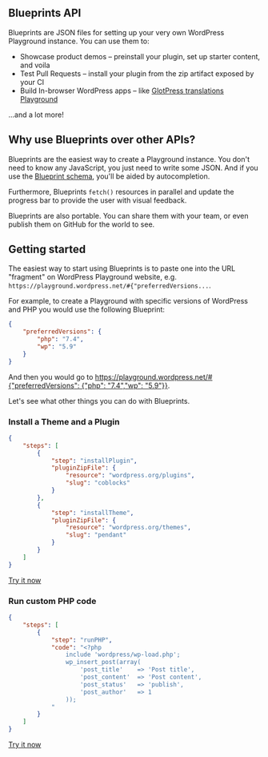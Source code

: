 ## Blueprints API

Blueprints are JSON files for setting up your very own WordPress Playground instance. You can use them to:

-   Showcase product demos – preinstall your plugin, set up starter content, and voila
-   Test Pull Requests – install your plugin from the zip artifact exposed by your CI
-   Build In-browser WordPress apps – like [GlotPress translations Playground](https://make.wordpress.org/polyglots/2023/04/19/wp-translation-playground/)

...and a lot more!

## Why use Blueprints over other APIs?

Blueprints are the easiest way to create a Playground instance. You don't need to know any JavaScript, you just need to write some JSON. And if you use the [Blueprint schema](https://playground.wordpress.net/blueprint-schema.json), you'll be aided by autocompletion.

Furthermore, Blueprints `fetch()` resources in parallel and update the progress bar to provide the user with visual feedback.

Blueprints are also portable. You can share them with your team, or even publish them on GitHub for the world to see.

## Getting started

The easiest way to start using Blueprints is to paste one into the URL "fragment" on WordPress Playground website, e.g. `https://playground.wordpress.net/#{"preferredVersions...`.

For example, to create a Playground with specific versions of WordPress and PHP you would use the following Blueprint:

```json
{
	"preferredVersions": {
		"php": "7.4",
		"wp": "5.9"
	}
}
```

And then you would go to
[https://playground.wordpress.net/#{"preferredVersions": {"php": "7.4","wp": "5.9"}}](https://playground.wordpress.net/#{%22preferredVersions%22:{%22php%22:%227.4%22,%22wp%22:%225.9%22}}).

Let's see what other things you can do with Blueprints.

### Install a Theme and a Plugin

```json
{
	"steps": [
		{
			"step": "installPlugin",
			"pluginZipFile": {
				"resource": "wordpress.org/plugins",
				"slug": "coblocks"
			}
		},
		{
			"step": "installTheme",
			"pluginZipFile": {
				"resource": "wordpress.org/themes",
				"slug": "pendant"
			}
		}
	]
}
```

[Try it now](https://playground.wordpress.net/#{%22steps%22:[{%22step%22:%22installPlugin%22,%22pluginZipFile%22:{%22resource%22:%22wordpress.org/plugins%22,%22slug%22:%22coblocks%22}},{%22step%22:%22installTheme%22,%22pluginZipFile%22:{%22resource%22:%22wordpress.org/themes%22,%22slug%22:%22pendant%22}}]})

### Run custom PHP code

```json
{
	"steps": [
		{
			"step": "runPHP",
			"code": "<?php
                include 'wordpress/wp-load.php';
                wp_insert_post(array(
                    'post_title'    => 'Post title',
                    'post_content'  => 'Post content',
                    'post_status'   => 'publish',
                    'post_author'   => 1
                ));
            "
		}
	]
}
```

[Try it now](<https://playground.wordpress.net/#%7B%22steps%22:%5B%7B%22step%22:%22runPHP%22,%22code%22:%22%3C?php%20include%20'wordpress/wp-load.php';wp_insert_post(array('post_title'=%3E'Post%20title','post_content'=%3E'Post%20content','post_status'=%3E'publish'));%22%7D%5D%7D>)
